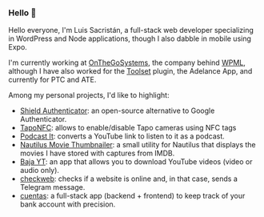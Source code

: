 ### Hello 👋

Hello everyone, I'm Luis Sacristán, a full-stack web developer specializing in WordPress and Node applications, though I also dabble in mobile using Expo.

I'm currently working at [OnTheGoSystems](https://onthegosystems.com/team/luis-sacristan/), the company behind [WPML](https://wpml.org), although I have also worked for the [Toolset](https://toolset.com) plugin, the Adelance App, and currently for PTC and ATE.

Among my personal projects, I'd like to highlight:

- [Shield Authenticator](https://github.com/displaynone/shield-authenticator): an open-source alternative to Google Authenticator.
- [TapoNFC](https://github.com/displaynone/taponfc): allows to enable/disable Tapo cameras using NFC tags
- [Podcast It](https://github.com/displaynone/podcast-it): converts a YouTube link to listen to it as a podcast.
- [Nautilus Movie Thumbnailer](https://github.com/displaynone/nautilus-movie-thumbnailer): a small utility for Nautilus that displays the movies I have stored with captures from IMDB.
- [Baja YT](https://github.com/displaynone/bajayt): an app that allows you to download YouTube videos (video or audio only).
- [checkweb](https://github.com/displaynone/checkweb): checks if a website is online and, in that case, sends a Telegram message.
- [cuentas](https://github.com/displaynone/cuentas/): a full-stack app (backend + frontend) to keep track of your bank account with precision.
